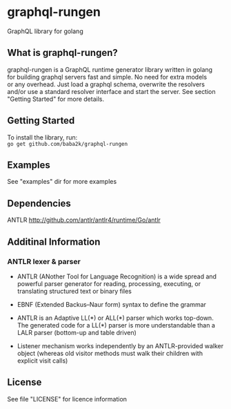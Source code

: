 # graphql-rungen
GraphQL library for golang

## What is graphql-rungen?
graphql-rungen is a GraphQL runtime generator library written in golang  
for building graphql servers fast and simple. No need for extra models  
or any overhead. Just load a graphql schema, overwrite the resolvers  
and/or use a standard resolver interface and start the server. See section   
"Getting Started" for more details.

## Getting Started
To install the library, run:  
`go get github.com/baba2k/graphql-rungen`

## Examples
See "examples" dir for more examples

## Dependencies
ANTLR http://github.com/antlr/antlr4/runtime/Go/antlr 

## Additinal Information
### ANTLR lexer & parser
* ANTLR (ANother Tool for Language Recognition) is a wide spread and powerful parser generator for reading, processing, executing, or translating structured text or binary files

* EBNF (Extended Backus–Naur form) syntax to define the grammar

* ANTLR is an Adaptive LL(\*) or ALL(\*) parser which works top-down. The generated code for a LL(\*) parser is more understandable than a LALR parser (bottom-up and table driven)

* Listener mechanism works independently by an ANTLR-provided walker object (whereas old visitor methods must walk their children with explicit visit calls)
## License
See file "LICENSE" for licence information  